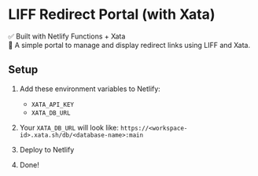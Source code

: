 
# LIFF Redirect Portal (with Xata)

✅ Built with Netlify Functions + Xata  
🔗 A simple portal to manage and display redirect links using LIFF and Xata.

## Setup

1. Add these environment variables to Netlify:
   - `XATA_API_KEY`
   - `XATA_DB_URL`

2. Your `XATA_DB_URL` will look like:
   `https://<workspace-id>.xata.sh/db/<database-name>:main`

3. Deploy to Netlify

4. Done!

